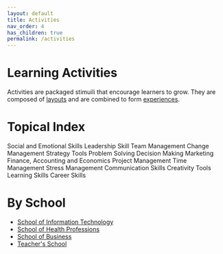 ```yaml
---
layout: default
title: Activities
nav_order: 4
has_children: true
permalink: /activities
---
```

# Learning Activities
Activities are packaged stimuili that encourage learners to grow. They are composed of [layouts](../layouts/README.md) and are combined to form [experiences](../experiences/README.md). 

# Topical Index
Social and Emotional Skills
Leadership Skill
Team Management
Change Management
Strategy Tools
Problem Solving
Decision Making
Marketing
Finance, Accounting and Economics
Project Management
Time Management
Stress Management
Communication Skills
Creativity Tools
Learning Skills
Career Skills

# By School
- [School of Information Technology](/activities/Schools/SchoolOfInformationTechnology.md)
- [School of Health Professions](/activities/Schools/SchoolOfHealthProfessions.md)
- [School of Business](/activities/Schools/SchoolOfBusiness.md)
- [Teacher's School](/activities/Schools/TeachersSchool.md)


